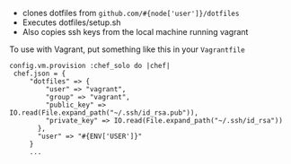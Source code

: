 - clones dotfiles from `github.com/#{node['user']}/dotfiles`
- Executes dotfiles/setup.sh 
- Also copies ssh keys from the local machine running vagrant

To use with Vagrant, put something like this in your `Vagrantfile`

    config.vm.provision :chef_solo do |chef|
     chef.json = { 
         "dotfiles" => {
             "user" => "vagrant",
             "group" => "vagrant",
             "public_key" => IO.read(File.expand_path("~/.ssh/id_rsa.pub")),
             "private_key" => IO.read(File.expand_path("~/.ssh/id_rsa"))
           },
           "user" => "#{ENV['USER']}"
         }
         ...
